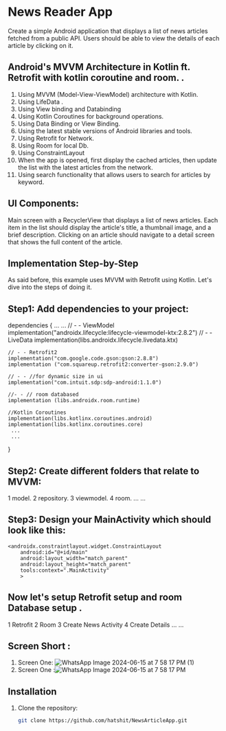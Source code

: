 # News Reader App
Create a simple Android application that displays a list of news articles fetched from a public API. Users should be able to view the details of each article by clicking on it.

## Android's MVVM Architecture in Kotlin ft. Retrofit with kotlin coroutine and room. .
 1. Using MVVM (Model-View-ViewModel) architecture with Kotlin.
 2. Using LifeData .
 3. Using View binding and Databinding
 5. Using Kotlin Coroutines for background operations.
 6. Using Data Binding or View Binding.
 7. Using the latest stable versions of Android libraries and tools.
 8. Using Retrofit for Network.
 9. Using Room for local Db.
10. Using ConstraintLayout 
11. When the app is opened, first display the cached articles, then update the list with the latest articles from the network.
12. Using search functionality that allows users to search for articles by keyword.

## UI Components:
Main screen with a RecyclerView that displays a list of news articles.
Each item in the list should display the article's title, a thumbnail image, and a brief description.
Clicking on an article should navigate to a detail screen that shows the full content of the article.

## Implementation Step-by-Step
As said before, this example uses MVVM with Retrofit using Kotlin. Let's dive into the steps of doing it.

## Step1: Add dependencies to your project:
dependencies {
...
...
    // - - ViewModel
       implementation("androidx.lifecycle:lifecycle-viewmodel-ktx:2.8.2")
    // - - LiveData
     implementation(libs.androidx.lifecycle.livedata.ktx)

    // - - Retrofit2
    implementation("com.google.code.gson:gson:2.8.8")
    implementation ("com.squareup.retrofit2:converter-gson:2.9.0")

    // - - //for dynamic size in ui
    implementation("com.intuit.sdp:sdp-android:1.1.0")

    //- - // room databased
    implementation (libs.androidx.room.runtime)

    //Kotlin Coroutines
    implementation(libs.kotlinx.coroutines.android)
    implementation(libs.kotlinx.coroutines.core)
     ...
     ...
}
## Step2: Create different folders that relate to MVVM:
1 model.
2 repository.
3 viewmodel.
4 room.
 ...
 ...
 ## Step3: Design your MainActivity which should look like this:
 <layout
    xmlns:android="http://schemas.android.com/apk/res/android"
    xmlns:app="http://schemas.android.com/apk/res-auto"
    xmlns:tools="http://schemas.android.com/tools"
    >

    <androidx.constraintlayout.widget.ConstraintLayout
        android:id="@+id/main"
        android:layout_width="match_parent"
        android:layout_height="match_parent"
        tools:context=".MainActivity"
        >
</layout>

## Now let's setup Retrofit setup and room Database setup . 
1 Retrofit 
2 Room 
3 Create News Activity
4 Create Details
 ...
 ...
 
 ## Screen Short :
 1. Screen One: ![WhatsApp Image 2024-06-15 at 7 58 17 PM (1)](https://github.com/hatshit/MyDemo/assets/52077080/544a76e3-0c87-4867-9e4c-13ad6d68c310)
 2. Screen One :![WhatsApp Image 2024-06-15 at 7 58 17 PM](https://github.com/hatshit/MyDemo/assets/52077080/17985712-c904-43e4-afe9-5698bf91402e)
 
## Installation

1. Clone the repository:
   ```bash
   git clone https://github.com/hatshit/NewsArticleApp.git
